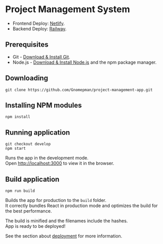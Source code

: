 # Project Management System

- Frontend Deploy: [Netlify](https://pro-pm-app.netlify.app/).
- Backend Deploy: [Railway](https://pm-app-back-production.up.railway.app).

## Prerequisites

- Git - [Download & Install Git](https://git-scm.com/downloads).
- Node.js - [Download & Install Node.js](https://nodejs.org/en/download/) and the npm package manager.

## Downloading

```
git clone https://github.com/Gnomepman/project-management-app.git
```

## Installing NPM modules

```
npm install
```

## Running application

```
git checkout develop
npm start
```

Runs the app in the development mode.\
Open [http://localhost:3000](http://localhost:3000) to view it in the browser.

## Build application

```
npm run build
```

Builds the app for production to the `build` folder.\
It correctly bundles React in production mode and optimizes the build for the best performance.

The build is minified and the filenames include the hashes.\
App is ready to be deployed!

See the section about [deployment](https://facebook.github.io/create-react-app/docs/deployment) for more information.
